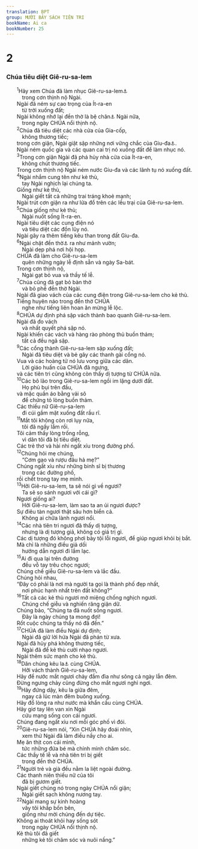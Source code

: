 ```yaml
---
translation: BPT
group: MƯỜI BẢY SÁCH TIÊN TRI
bookName: Ai ca 
bookNumber: 25
---
```


<div class="title"><h1>2</h1><h3>Chúa tiêu diệt Giê-ru-sa-lem</h3></div>
<span class="verse ca_2_1">  <sup>1</sup>Hãy xem Chúa đã làm nhục Giê-ru-sa-lem<a data-toggle="tooltip" data-placement="bottom" title="Nguyên văn, “con gái Xi-ôn.” Thành Giê-ru-sa-lem được mô tả như một cô gái trẻ. Xem chữ “Xi-ôn” trong Bảng Giải Thích Từ Ngữ.">⚓</a><br/>   trong cơn thịnh nộ Ngài.<br/>  Ngài đã ném sự cao trọng của Ít-ra-en<br/>   từ trời xuống đất;<br/>  Ngài không nhớ lại đền thờ là bệ chân<a data-toggle="tooltip" data-placement="bottom" title="Có nghĩa là nơi Thượng Đế ở với dân Ngài.">⚓</a> Ngài nữa,<br/>   trong ngày CHÚA nổi thịnh nộ.<br/></span>
<span class="verse ca_2_2">  <sup>2</sup>Chúa đã tiêu diệt các nhà cửa của Gia-cốp,<br/>   không thương tiếc;<br/>  trong cơn giận, Ngài giật sập những nơi vững chắc của Giu-đa<a data-toggle="tooltip" data-placement="bottom" title="Nguyên văn, “con gái Giu-đa.” Xem chữ “Giu-đa” trong Bảng Giải Thích Từ Ngữ.">⚓</a>.<br/>  Ngài ném quốc gia và các quan cai trị nó xuống đất để làm nhục nó.<br/></span>
<span class="verse ca_2_3">  <sup>3</sup>Trong cơn giận Ngài đã phá hủy nhà cửa của Ít-ra-en,<br/>   không chút thương tiếc.<br/>  Trong cơn thịnh nộ Ngài ném nước Giu-đa và các lãnh tụ nó xuống đất.<br/></span>
<span class="verse ca_2_4">  <sup>4</sup>Ngài nhắm cung tên như kẻ thù,<br/>   tay Ngài nghịch lại chúng ta.<br/>  Giống như kẻ thù,<br/>   Ngài giết tất cả những trai tráng khoẻ mạnh;<br/>  Ngài trút cơn giận ra như lửa đổ trên các lều trại của Giê-ru-sa-lem.<br/></span>
<span class="verse ca_2_5">  <sup>5</sup>Chúa giống như kẻ thù;<br/>   Ngài nuốt sống Ít-ra-en.<br/>  Ngài tiêu diệt các cung điện nó<br/>   và tiêu diệt các đồn lũy nó.<br/>  Ngài gây ra thêm tiếng kêu than trong đất Giu-đa.<br/></span>
<span class="verse ca_2_6">  <sup>6</sup>Ngài chặt đền thờ<a data-toggle="tooltip" data-placement="bottom" title="Nguyên văn, “nơi ở của Ngài” tức đền thờ ở Giê-ru-sa-lem.">⚓</a> ra như mảnh vườn;<br/>   Ngài dẹp phá nơi hội họp.<br/>  CHÚA đã làm cho Giê-ru-sa-lem<br/>   quên những ngày lễ định sẵn và ngày Sa-bát.<br/>  Trong cơn thịnh nộ,<br/>   Ngài gạt bỏ vua và thầy tế lễ.<br/></span>
<span class="verse ca_2_7">  <sup>7</sup>Chúa cũng đã gạt bỏ bàn thờ<br/>   và bỏ phế đền thờ Ngài.<br/>  Ngài đã giao vách của các cung điện trong Giê-ru-sa-lem cho kẻ thù.<br/>  Tiếng huyên náo trong đền thờ CHÚA<br/>   nghe như tiếng liên hoan ăn mừng lễ lộc.<br/></span>
<span class="verse ca_2_8">  <sup>8</sup>CHÚA dự định phá sập vách thành bao quanh Giê-ru-sa-lem.<br/>  Ngài đã đo vách<br/>   và nhất quyết phá sập nó.<br/>  Ngài khiến các vách và hàng rào phòng thủ buồn thảm;<br/>   tất cả đều ngã sập.<br/></span>
<span class="verse ca_2_9">  <sup>9</sup>Các cổng thành Giê-ru-sa-lem sập xuống đất;<br/>   Ngài đã tiêu diệt và bẻ gãy các thanh gài cổng nó.<br/>  Vua và các hoàng tử nó lưu vong giữa các dân.<br/>   Lời giáo huấn của CHÚA đã ngưng,<br/>  và các tiên tri cũng không còn thấy dị tượng từ CHÚA nữa.<br/></span>
<span class="verse ca_2_10">  <sup>10</sup>Các bô lão trong Giê-ru-sa-lem ngồi im lặng dưới đất.<br/>   Họ phủ bụi trên đầu,<br/>  và mặc quần áo bằng vải sô<br/>   để chứng tỏ lòng buồn thảm.<br/>  Các thiếu nữ Giê-ru-sa-lem<br/>   đi cúi gầm mặt xuống đất rầu rĩ.<br/></span>
<span class="verse ca_2_11">  <sup>11</sup>Mắt tôi không còn rơi lụy nữa,<br/>   tôi đã ngấy lắm rồi.<br/>  Tôi cảm thấy lòng trống rỗng,<br/>   vì dân tôi đã bị tiêu diệt.<br/>  Các trẻ thơ và hài nhi ngất xỉu trong đường phố.<br/></span>
<span class="verse ca_2_12">  <sup>12</sup>Chúng hỏi mẹ chúng,<br/>   “Cơm gạo và rượu đâu hả mẹ?”<br/>  Chúng ngất xỉu như những binh sĩ bị thương<br/>   trong các đường phố,<br/>  rồi chết trong tay mẹ mình.<br/></span>
<span class="verse ca_2_13">  <sup>13</sup>Hỡi Giê-ru-sa-lem, ta sẽ nói gì về ngươi?<br/>   Ta sẽ so sánh ngươi với cái gì?<br/>  Ngươi giống ai?<br/>   Hỡi Giê-ru-sa-lem, làm sao ta an ủi ngươi được?<br/>  Sự điêu tàn ngươi thật sâu hơn biển cả.<br/>   Không ai chữa lành ngươi nổi.<br/></span>
<span class="verse ca_2_14">  <sup>14</sup>Các nhà tiên tri ngươi đã thấy dị tượng,<br/>   nhưng là dị tượng giả, không có giá trị gì.<br/>  Các dị tượng đó không phơi bày tội lỗi ngươi, để giúp ngươi khỏi bị bắt.<br/>  Mà chỉ là những điều giả dối<br/>   hướng dẫn ngươi đi lầm lạc.<br/></span>
<span class="verse ca_2_15">  <sup>15</sup>Ai đi qua lại trên đường<br/>   đều vỗ tay trêu chọc ngươi;<br/>  Chúng chế giễu Giê-ru-sa-lem và lắc đầu.<br/>  Chúng hỏi nhau,<br/>  “Đây có phải là nơi mà người ta gọi là thành phố đẹp nhất,<br/>   nơi phúc hạnh nhất trên đất không?”<br/></span>
<span class="verse ca_2_16">  <sup>16</sup>Tất cả các kẻ thù ngươi mở miệng chống nghịch ngươi.<br/>   Chúng chế giễu và nghiến răng giận dữ.<br/>  Chúng bảo, “Chúng ta đã nuốt sống ngươi.<br/>   Đây là ngày chúng ta mong đợi!<br/>  Rốt cuộc chúng ta thấy nó đã đến.”<br/></span>
<span class="verse ca_2_17">  <sup>17</sup>CHÚA đã làm điều Ngài dự định;<br/>   Ngài đã giữ lời hứa Ngài đã phán từ xưa.<br/>  Ngài đã hủy phá không thương tiếc,<br/>   Ngài đã để kẻ thù cười nhạo ngươi.<br/>  Ngài thêm sức mạnh cho kẻ thù.<br/></span>
<span class="verse ca_2_18">  <sup>18</sup>Dân chúng kêu la<a data-toggle="tooltip" data-placement="bottom" title="Hay “Lòng của họ kêu la.”">⚓</a> cùng CHÚA.<br/>   Hỡi vách thành Giê-ru-sa-lem,<br/>  Hãy để nước mắt ngươi chảy đầm đìa như sông cả ngày lẫn đêm.<br/>  Đừng ngưng chảy cũng đừng cho mắt ngươi nghỉ ngơi.<br/></span>
<span class="verse ca_2_19">  <sup>19</sup>Hãy đứng dậy, kêu la giữa đêm,<br/>   ngay cả lúc màn đêm buông xuống.<br/>  Hãy đổ lòng ra như nước mà khẩn cầu cùng CHÚA.<br/>  Hãy giơ tay lên van xin Ngài<br/>   cứu mạng sống con cái ngươi.<br/>  Chúng đang ngất xỉu nơi mỗi góc phố vì đói.<br/></span>
<span class="verse ca_2_20">  <sup>20</sup>Giê-ru-sa-lem nói, “Xin CHÚA hãy đoái nhìn,<br/>   xem thử Ngài đã làm điều nầy cho ai.<br/>  Mẹ ăn thịt con cái mình,<br/>   tức những đứa bé mà chính mình chăm sóc.<br/>  Các thầy tế lễ và nhà tiên tri bị giết<br/>   trong đền thờ CHÚA.<br/></span>
<span class="verse ca_2_21">  <sup>21</sup>Người trẻ và già đều nằm la liệt ngoài đường.<br/>  Các thanh niên thiếu nữ của tôi<br/>   đã bị gươm giết.<br/>  Ngài giết chúng nó trong ngày CHÚA nổi giận;<br/>   Ngài giết sạch không nương tay.<br/></span>
<span class="verse ca_2_22">  <sup>22</sup>Ngài mang sự kinh hoàng<br/>   vây tôi khắp bốn bên,<br/>   giống như mời chúng đến dự tiệc.<br/>  Không ai thoát khỏi hay sống sót<br/>   trong ngày CHÚA nổi thịnh nộ.<br/>  Kẻ thù tôi đã giết<br/>   những kẻ tôi chăm sóc và nuôi nấng.”<br/></span>
